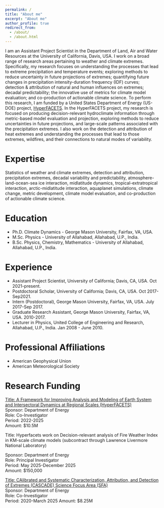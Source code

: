 ```yaml
---
permalink: /
title: "About me"
excerpt: "About me"
author_profile: true
redirect_from: 
  - /about/
  - /about.html
---
```


I am an Assistant Project Scientist in the Department of Land, Air and Water Resources at the University of California, Davis, USA. I work on a broad range of research areas pertaining to weather and climate extremes. Specifically, my research focuses on understanding the processes that lead to extreme precipitation and temperature events; exploring methods to reduce uncertainty in future projections of extremes; quantifying future changes in precipitation intensity-duration frequency (IDF) curves; detection & attribution of natural and human influences on extremes; decadal predictability; the innovative use of metrics for climate model evaluation; and co-production of actionable climate science. To perform this research, I am funded by a United States Department of Energy (US-DOE) project, [HyperFACETS](https://hyperfacets.ucdavis.edu/). In the  HyperFACETS project, my research is focused on producing decision-relevant hydroclimate information through metric-based model evaluation and projection, exploring methods to reduce uncertainties in future projections, and large-scale patterns associated with the precipitation extremes. I also work on the detection and attribution of heat extremes and understanding the processes that lead to those extremes, wildfires, and their connections to natural modes of variability.  

Expertise
======
Statistics of weather and climate extremes, detection and attribution, precipitation extremes, decadal variability and predictability, atmosphere-
land-ocean-sea ice interaction, midlatitude dynamics, tropical-extratropical interaction, arctic-midlatitude interaction, aquaplanet simulations, climate
change, metric development, climate model evaluation, and co-production of actionable climate science.

Education
======
- Ph.D. Climate Dynamics - George Mason University, Fairfax, VA, USA.
- M.Sc. Physics - University of Allahabad, Allahabad, U.P., India.
- B.Sc. Physics, Chemistry, Mathematics - University of Allahabad, Allahabad, U.P., India.

Experience
======
- Assistant Project Scientist, University of California; Davis, CA, USA. Oct 2021-present.
- Postdoctoral Scholar, University of California; Davis, CA, USA. Oct 2017-Sep2021.
- Intern (Postdoctoral), George Mason University, Fairfax, VA, USA. July 2017-Sep 2017.
- Graduate Research Assistant, George Mason University, Fairfax, VA, USA. 2010-2017.
- Lecturer in Physics, United College of Engineering and Research, Allahabad, U.P., India. Jan 2008 - June 2010.

Professional Affiliations
======
- American Geophysical Union
- American Meteorological Society

Research Funding
======
[Title: A Framework for Improving Analysis and Modeling of Earth System and Intersectoral Dynamics at Regional Scales (HyperFACETS)](https://climatemodeling.science.energy.gov/projects/framework-improving-analysis-and-modeling-earth-system-and-intersectoral-dynamics-regional)  
Sponsor: Department of Energy  
Role: Co-Investigator  
Period: 2022-2025  
Amount: $10.5M

Title: Hyperfacets work on Decision-relevant analysis of Fire Weather Index in KM-scale climate models 
(subcontract through Lawrence Livermore National Laboratory)

Sponsor: Department of Energy  
Role: Principal Investigator  
Period: May 2025-December 2025  
Amount: $150,000

[Title: CAlibrated and Systematic Characterization, Attribution, and Detection of Extremes (CASCADE) Science Focus Area (SFA)](https://climatemodeling.science.energy.gov/projects/calibrated-and-systematic-characterization-attribution-and-detection-extremes-cascade)  
Sponsor: Department of Energy  
Role: Co-Investigator  
Period: 2020-March 2025 
Amount: $8.25M



